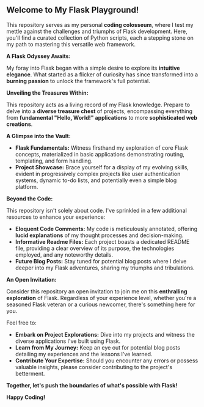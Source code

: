 ## Welcome to My Flask Playground!

This repository serves as my personal **coding colosseum**, where I test my mettle against the challenges and triumphs of Flask development. Here, you'll find a curated collection of Python scripts, each a stepping stone on my path to mastering this versatile web framework.

**A Flask Odyssey Awaits:**

My foray into Flask began with a simple desire to explore its **intuitive elegance**. What started as a flicker of curiosity has since transformed into a **burning passion** to unlock the framework's full potential.

**Unveiling the Treasures Within:**

This repository acts as a living record of my Flask knowledge. Prepare to delve into a **diverse treasure chest** of projects, encompassing everything from **fundamental "Hello, World!" applications** to more **sophisticated web creations**.

**A Glimpse into the Vault:**

* **Flask Fundamentals:** Witness firsthand my exploration of core Flask concepts, materialized in basic applications demonstrating routing, templating, and form handling.
* **Project Showcase:** Brace yourself for a display of my evolving skills, evident in progressively complex projects like user authentication systems, dynamic to-do lists, and potentially even a simple blog platform. 

**Beyond the Code:**

This repository isn't solely about code. I've sprinkled in a few additional resources to enhance your experience:

* **Eloquent Code Comments:** My code is meticulously annotated, offering **lucid explanations** of my thought processes and decision-making.
* **Informative Readme Files:** Each project boasts a dedicated README file, providing a clear overview of its purpose, the technologies employed, and any noteworthy details.
* **Future Blog Posts:** Stay tuned for potential blog posts where I delve deeper into my Flask adventures, sharing my triumphs and tribulations.

**An Open Invitation:**

Consider this repository an open invitation to join me on this **enthralling exploration** of Flask. Regardless of your experience level, whether you're a seasoned Flask veteran or a curious newcomer, there's something here for you. 

Feel free to:

* **Embark on Project Explorations:** Dive into my projects and witness the diverse applications I've built using Flask.
* **Learn from My Journey:** Keep an eye out for potential blog posts detailing my experiences and the lessons I've learned.
* **Contribute Your Expertise:** Should you encounter any errors or possess valuable insights, please consider contributing to the project's betterment.

**Together, let's push the boundaries of what's possible with Flask!**

**Happy Coding!**
